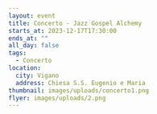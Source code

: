 ```yaml
---
layout: event
title: Concerto - Jazz Gospel Alchemy
starts_at: 2023-12-17T17:30:00
ends_at: ""
all_day: false
tags:
  - Concerto
location:
  city: Vigano
  address: Chiesa S.S. Eugenio e Maria
thumbnail: images/uploads/concerto1.png
flyer: images/uploads/2.png
---
```

